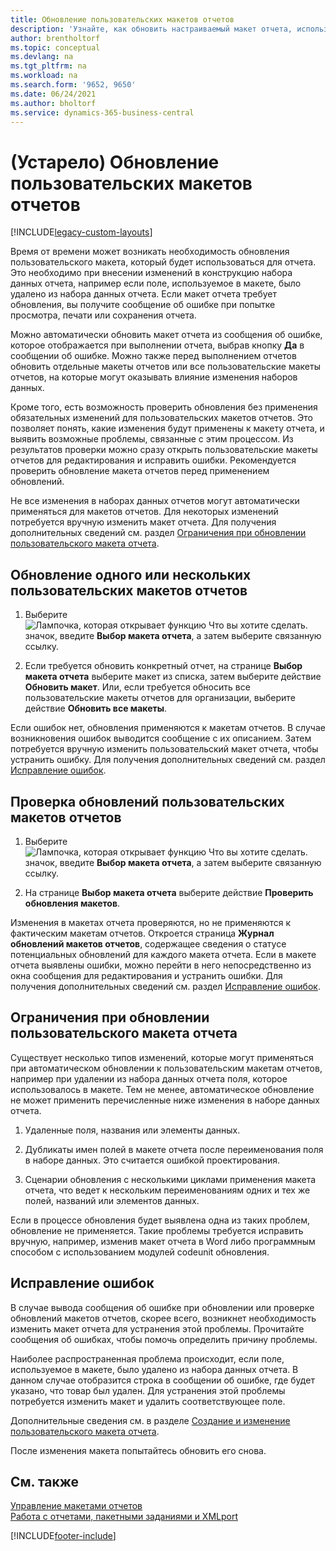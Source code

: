 ```yaml
---
title: Обновление пользовательских макетов отчетов
description: 'Узнайте, как обновить настраиваемый макет отчета, используемый в отчете, например, при изменении дизайна набора данных отчета.'
author: brentholtorf
ms.topic: conceptual
ms.devlang: na
ms.tgt_pltfrm: na
ms.workload: na
ms.search.form: '9652, 9650'
ms.date: 06/24/2021
ms.author: bholtorf
ms.service: dynamics-365-business-central
---
```

# (Устарело) Обновление пользовательских макетов отчетов

[!INCLUDE[legacy-custom-layouts](includes/legacy-custom-layouts.md)]

Время от времени может возникать необходимость обновления пользовательского макета, который будет использоваться для отчета. Это необходимо при внесении изменений в конструкцию набора данных отчета, например если поле, используемое в макете, было удалено из набора данных отчета. Если макет отчета требует обновления, вы получите сообщение об ошибке при попытке просмотра, печати или сохранения отчета.  

Можно автоматически обновить макет отчета из сообщения об ошибке, которое отображается при выполнении отчета, выбрав кнопку **Да** в сообщении об ошибке. Можно также перед выполнением отчетов обновить отдельные макеты отчетов или все пользовательские макеты отчетов, на которые могут оказывать влияние изменения наборов данных.  

Кроме того, есть возможность проверить обновления без применения обязательных изменений для пользовательских макетов отчетов. Это позволяет понять, какие изменения будут применены к макету отчета, и выявить возможные проблемы, связанные с этим процессом. Из результатов проверки можно сразу открыть пользовательские макеты отчетов для редактирования и исправить ошибки. Рекомендуется проверить обновление макета отчетов перед применением обновлений.  

Не все изменения в наборах данных отчетов могут автоматически применяться для макетов отчетов. Для некоторых изменений потребуется вручную изменить макет отчета. Для получения дополнительных сведений см. раздел [Ограничения при обновлении пользовательского макета отчета](ui-update-report-layouts.md#UpdateLimitations).  

## Обновление одного или нескольких пользовательских макетов отчетов  

1.  Выберите ![Лампочка, которая открывает функцию Что вы хотите сделать.](media/ui-search/search_small.png "Что вы хотите сделать") значок, введите **Выбор макета отчета**, а затем выберите связанную ссылку.  

2.  Если требуется обновить конкретный отчет, на странице **Выбор макета отчета** выберите макет из списка, затем выберите действие **Обновить макет**. Или, если требуется обносить все пользовательские макеты отчетов для организации, выберите действие **Обновить все макеты**.  

Если ошибок нет, обновления применяются к макетам отчетов. В случае возникновения ошибок выводится сообщение с их описанием. Затем потребуется вручную изменить пользовательский макет отчета, чтобы устранить ошибку. Для получения дополнительных сведений см. раздел [Исправление ошибок](ui-update-report-layouts.md#FixErrors).  

## Проверка обновлений пользовательских макетов отчетов  

1.  Выберите ![Лампочка, которая открывает функцию Что вы хотите сделать.](media/ui-search/search_small.png "Что вы хотите сделать") значок, введите **Выбор макета отчета**, а затем выберите связанную ссылку.  

2.  На странице **Выбор макета отчета** выберите действие **Проверить обновления макетов**.  

 Изменения в макетах отчета проверяются, но не применяются к фактическим макетам отчетов. Откроется страница **Журнал обновлений макетов отчетов**, содержащее сведения о статусе потенциальных обновлений для каждого макета отчета. Если в макете отчета выявлены ошибки, можно перейти в него непосредственно из окна сообщения для редактирования и устранить ошибки. Для получения дополнительных сведений см. раздел [Исправление ошибок](ui-update-report-layouts.md#FixErrors).  

##  <a name="UpdateLimitations"></a> Ограничения при обновлении пользовательского макета отчета  
 Существует несколько типов изменений, которые могут применяться при автоматическом обновлении к пользовательским макетам отчетов, например при удалении из набора данных отчета поля, которое использовалось в макете. Тем не менее, автоматическое обновление не может применить перечисленные ниже изменения в наборе данных отчета.  

1.  Удаленные поля, названия или элементы данных.  

2.  Дубликаты имен полей в макете отчета после переименования поля в наборе данных. Это считается ошибкой проектирования.  

3.  Сценарии обновления с несколькими циклами применения макета отчета, что ведет к нескольким переименованиям одних и тех же полей, названий или элементов данных.  

 Если в процессе обновления будет выявлена одна из таких проблем, обновление не применяется. Такие проблемы требуется исправить вручную, например, изменив макет отчета в Word либо программным способом с использованием модулей codeunit обновления.  

##  <a name="FixErrors"></a> Исправление ошибок  
 В случае вывода сообщения об ошибке при обновлении или проверке обновлений макетов отчетов, скорее всего, возникнет необходимость изменить макет отчета для устранения этой проблемы. Прочитайте сообщения об ошибках, чтобы помочь определить причину проблемы.  

 Наиболее распространенная проблема происходит, если поле, используемое в макете, было удалено из набора данных отчета. В данном случае отобразится строка в сообщении об ошибке, где будет указано, что товар был удален. Для устранения этой проблемы потребуется изменить макет и удалить соответствующее поле.  

 Дополнительные сведения см. в разделе [Создание и изменение пользовательского макета отчета](ui-how-create-custom-report-layout.md#ModifyCustomLayout).  

После изменения макета попытайтесь обновить его снова.  

## См. также  
 [Управление макетами отчетов](ui-manage-report-layouts.md)  
 [Работа с отчетами, пакетными заданиями и XMLport](ui-work-report.md)  


[!INCLUDE[footer-include](includes/footer-banner.md)]
